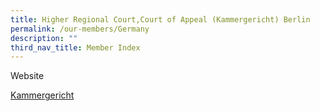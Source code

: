 ```yaml
---
title: Higher Regional Court,Court of Appeal (Kammergericht) Berlin
permalink: /our-members/Germany
description: ""
third_nav_title: Member Index
---
```

Website

[Kammergericht](https://www.berlin.de/gerichte/kammergericht/)